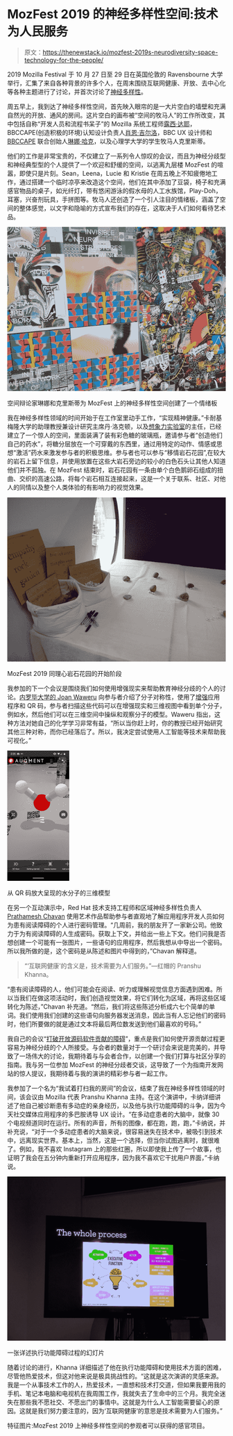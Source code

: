 # MozFest 2019 的神经多样性空间:技术为人民服务

> 原文：<https://thenewstack.io/mozfest-2019s-neurodiversity-space-technology-for-the-people/>

2019 Mozilla Festival 于 10 月 27 日至 29 日在英国伦敦的 Ravensbourne 大学举行，汇集了来自各种背景的许多个人，在周末围绕互联网健康、开放、去中心化等各种主题进行了讨论，并首次讨论了[神经多样性](/how-mozilla-festival-2019-will-highlight-neurodiversity/)。

周五早上，我到达了神经多样性空间，首先映入眼帘的是一大片空白的墙壁和充满自然光的开放、通风的房间。这片空白的画布被“空间的牧马人”的工作所改变，其中包括自称“开发人员和流程书呆子”的 Mozilla 系统工程师[露西·达耶](https://www.linkedin.com/in/lucie-daeye-703455b7/)，BBCCAPE(创造积极的环境)认知设计负责人[肖恩·吉尔洛](https://twitter.com/S67Sean)，BBC UX 设计师和 [BBCCAPE](https://twitter.com/BBCCape) 联合创始人[琳娜·哈克](https://twitter.com/L1LHulk)，以及心理学大学的学生牧马人克里斯蒂。

他们的工作是非常宝贵的，不仅建立了一系列令人惊叹的会议，而且为神经分歧型和神经典型型的个人提供了一个欢迎和舒缓的空间，以逃离九层楼 MozFest 的喧嚣，即使只是片刻。Sean，Leena，Lucie 和 Kristie 在周五晚上不知疲倦地工作，通过搭建一个临时凉亭来改造这个空间，他们在其中添加了豆袋，椅子和充满感官物品的桌子，如光纤灯，带有悠闲游泳的假水母的人工水族馆，Play-Doh，耳塞，兴奋剂玩具，手拼图等。牧马人还创造了一个引人注目的情绪板，涵盖了空间的整体感觉，以文字和隐喻的方式宣布我们的存在，这取决于人们如何看待艺术品。

![A mood board created for the neurodiversity space at MozFest](img/fec61444ff12d2032349836650aeb7b4.png)

空间辩论家琳娜和克里斯蒂为 MozFest 上的神经多样性空间创建了一个情绪板

我在神经多样性领域的时间开始于在工作室里动手工作，“实现精神健康。”卡耐基梅隆大学的助理教授兼设计研究主席丹·洛克顿，以及[想象力实验室](http://imaginari.es/)的主任，已经建立了一个惊人的空间，里面装满了装有彩色糖的玻璃瓶，邀请参与者“创造他们自己的药水”，将糖分层放在一个可穿戴的东西里，通过用特定的动作、情感或思想“激活”药水来激发参与者的积极思维。参与者也可以参与“移情岩石花园”,在较大的岩石上留下信息，并使用放置在这些大岩石旁边的较小的白色石头让其他人知道他们并不孤独。在 MozFest 结束时，岩石花园有一条由单个白色鹅卵石组成的扭曲、交织的高速公路，将每个岩石相互连接起来，这是一个关于联系、社区、对他人的同情以及整个人类体验的有影响力的视觉效果。

![Rocks of various shapes and sizes on a white tablecloth](img/04b9606650a95e1304b13cbaa49abe00.png)

MozFest 2019 同理心岩石花园的开始阶段

我参加的下一个会议是围绕我们如何使用增强现实来帮助教育神经分歧的个人的讨论。[内罗毕大学的 Joan Waweru](https://twitter.com/warulover) 向参与者介绍了分子对称性，使用了[增强](https://www.augment.com)应用程序和 QR 码，参与者扫描这些代码可以在增强现实和三维视图中看到单个分子，例如水，然后他们可以在三维空间中操纵和观察分子的模型。Waweru 指出，这种方法对她自己的化学学习非常有益，“所以当你赶上时，你的教授已经开始研究其他三种对称，而你已经落后了。所以，我决定尝试使用人工智能等技术来帮助我可视化。”

![A mood board created for the neurodiversity space at MozFest](img/23fd8fb18310f8b8ac10272a60f95d1a.png)

从 QR 码放大呈现的水分子的三维模型

在另一个互动演示中，Red Hat 技术支持工程师和区域神经多样性负责人 [Prathamesh Chavan](https://www.linkedin.com/in/prathameshpchavan) 使用艺术作品帮助参与者直观地了解应用程序开发人员如何为患有阅读障碍的个人进行密码管理。“几周前，我的朋友开了一家新公司。他致力于为有阅读障碍的人生成密码。获取上下文，并给出一些上下文。他们问我是否想创建一个可能有一张图片，一些语句的应用程序，然后我想从中导出一个密码。所以我所做的是，这个密码是从陈述和图片中得到的，”Chavan 解释道。

> “‘互联网健康’的含义是，技术需要为人们服务。”—红帽的 Pranshu Khanna。

“患有阅读障碍的人，他们可能会在阅读、听力或理解视觉信息方面遇到困难。所以当我们在做这项活动时，我们创造视觉效果，将它们转化为区域，再将这些区域转化为陈述，”Chavan 补充道。“然后，我们将这些陈述分析成六七个简单的单词。我们使用我们创建的这些语句向服务器发送消息，因此当有人忘记他们的密码时，他们所要做的就是通过文本将最后两位数发送到他们最喜欢的号码。”

我自己的会议“[打破开放源码软件贡献的障碍](https://www.slideshare.net/CKRinOliver/smashing-the-barriers-to-oss-contribution-187356432)”，重点是我们如何使开源贡献过程更容易为神经分歧的个人所接受。与会者的数量对于一个研讨会来说是完美的，并导致了一场伟大的讨论，我期待着与与会者合作，以创建一个我们打算与社区分享的指南。我与另一位参加 MozFest 的神经分歧者交谈，这导致了一个为指南开发网站的惊人提议，我期待着与我的演讲的精彩参与者一起工作。

我参加了一个名为“我试着打扫我的房间”的会议，结束了我在神经多样性领域的时间，该会议由 Mozilla 代表 Pranshu Khanna 主持。在这个演讲中，卡纳详细讲述了他自己被诊断患有多动症的亲身经历，以及他与执行功能障碍的斗争，因为今天社交媒体应用程序的多巴胺诱导 UX 设计。“在多动症患者的大脑中，就像 30 个电视频道同时在运行。所有的声音，所有的图像，都在跑，跑，跑，”卡纳说，并补充说，“对于一个多动症患者的大脑来说，很容易迷失在技术中，被吸引到技术中，远离现实世界。基本上，当然，这是一个选择，但当你试图逃离时，就很难了。例如，我不喜欢 Instagram 上的那些红圈，所以即使我上传了一个故事，也证明了我会在五分钟内重新打开应用程序，因为我不喜欢它干扰用户界面，”卡纳说。

![A slide detailing the steps involved in executive dysfunction](img/c1d101f57a86ca8c734d4b8b874851db.png)

一张详述执行功能障碍过程的幻灯片

随着讨论的进行，Khanna 详细描述了他在执行功能障碍和使用技术方面的困难，尽管他热爱技术，但这对他来说是极具挑战性的。“这就是这次演讲的灵感来源。我是一个从事技术工作的人，热爱技术，一直想和技术打交道，但如果我要用我的手机、笔记本电脑和电视机在我周围工作，我就失去了生命中的三个月。我完全迷失在那些我不愿社交、不愿出门的事情中。这就是为什么人工智能需要留心的原因。这就是我们努力要注意的，因为‘互联网健康’的意思是技术需要为人们服务。”

特征图片:MozFest 2019 上神经多样性空间的参观者可以获得的感官项目。

<svg xmlns:xlink="http://www.w3.org/1999/xlink" viewBox="0 0 68 31" version="1.1"><title>Group</title> <desc>Created with Sketch.</desc></svg>